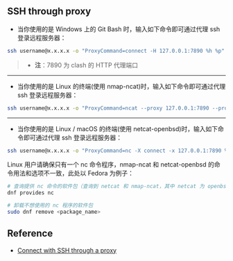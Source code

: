 ## SSH through proxy

* 当你使用的是 Windows 上的 Git Bash 时，输入如下命令即可通过代理 ssh 登录远程服务器：

```bash
ssh username@x.x.x.x -o "ProxyCommand=connect -H 127.0.0.1:7890 %h %p"
```

> * **注**：7890 为 clash 的 HTTP 代理端口

---

* 当你使用的是 Linux 的终端(使用 nmap-ncat)时，输入如下命令即可通过代理 ssh 登录远程服务器：

```bash
ssh username@x.x.x.x -o "ProxyCommand=ncat --proxy 127.0.0.1:7890 --proxy-type http %h %p"
```

---

* 当你使用的是 Linux / macOS 的终端(使用 netcat-openbsd)时，输入如下命令即可通过代理 ssh 登录远程服务器：

```bash
ssh username@x.x.x.x -o "ProxyCommand=nc -X connect -x 127.0.0.1:7890 %h %p"
```

Linux 用户请确保只有一个 nc 命令程序，nmap-ncat 和 netcat-openbsd 的命令用法和选项不一致，此处以 Fedora 为例子：

```bash
# 查询提供 nc 命令的软件包（查询到 netcat 和 nmap-ncat，其中 netcat 为 openbsd 的版本，nmap-ncat 也提供 nc 程序）
dnf provides nc

# 卸载不想使用的 nc 程序的软件包
sudo dnf remove <package_name>
```

## Reference

* [Connect with SSH through a proxy](https://stackoverflow.com/questions/19161960/connect-with-ssh-through-a-proxy)
